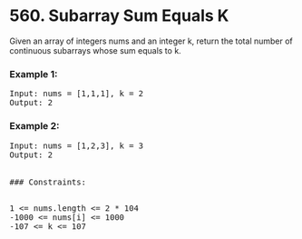 # 560. Subarray Sum Equals K

Given an array of integers nums and an integer k, return the total number of continuous subarrays whose sum equals to k.

 

### Example 1:

<pre>Input: nums = [1,1,1], k = 2
Output: 2</pre>

### Example 2:
<pre>
Input: nums = [1,2,3], k = 3
Output: 2</re>
 

### Constraints:

<pre>1 <= nums.length <= 2 * 104
-1000 <= nums[i] <= 1000
-107 <= k <= 107</pre>
